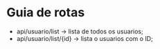 # Guia de rotas

- api/usuario/list  -> lista de todos os usuarios;
- api/usuario/list/{id}  -> lista o usuarios com o ID;
